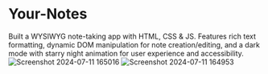 # Your-Notes
Built a WYSIWYG note-taking app with HTML, CSS & JS. Features rich text formatting, dynamic DOM manipulation for note creation/editing, and a dark mode with starry night animation for user experience and accessibility.
![Screenshot 2024-07-11 165016](https://github.com/brishtii/Your-Notes/assets/91140111/ad8a1c80-05cf-49d2-ba6d-70383d2e4fee)
![Screenshot 2024-07-11 164953](https://github.com/brishtii/Your-Notes/assets/91140111/e0c18e15-3479-4059-bf77-9d1be3ddf1e8)
